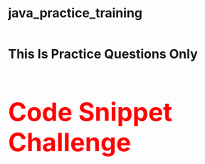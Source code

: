 # java_practice_training
<html>
  <head>
    <img src=""> </img>

  </head>
  <body>
    <h1> This Is Practice Questions Only<h1>
      <div style="color:red;">
  <p style="color:green;">
    <p style="color:blue;">
      <h1>Code Snippet Challenge</h1>
    </p>
  </p>
</div>
   </body>
      </html>
      
